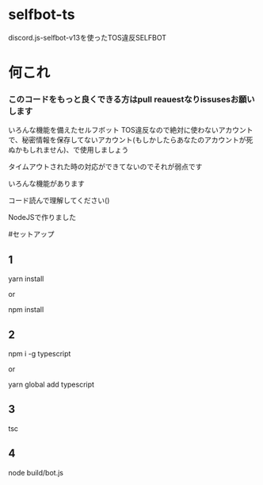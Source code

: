 # selfbot-ts
discord.js-selfbot-v13を使ったTOS違反SELFBOT

# 何これ

### このコードをもっと良くできる方はpull reauestなりissusesお願いします

いろんな機能を備えたセルフボット TOS違反なので絶対に使わないアカウントで、秘密情報を保存してないアカウント(もしかしたらあなたのアカウントが死ぬかもしれません)、で使用しましょう

タイムアウトされた時の対応ができてないのでそれが弱点です

いろんな機能があります

コード読んで理解してください()

NodeJSで作りました

#セットアップ

## 1

yarn install

or

npm install

## 2

npm i -g typescript
 
or
 
yarn global add typescript
 
## 3

tsc

## 4

node build/bot.js
